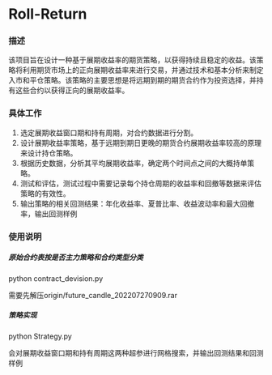 # Roll-Return

### 描述

该项目旨在设计一种基于展期收益率的期货策略，以获得持续且稳定的收益。该策略将利用期货市场上的正向展期收益率来进行交易，并通过技术和基本分析来制定入市和平仓策略。该策略的主要思想是将远期到期的期货合约作为投资选择，并持有这些合约以获得正向的展期收益率。

### 具体工作
1. 选定展期收益窗口期和持有周期，对合约数据进行分割。
2. 设计展期收益率策略，基于远期到期日更晚的期货合约展期收益率较高的原理来设计持仓策略。
3. 根据历史数据，分析其平均展期收益率，确定两个时间点之间的大概持单策略。
4. 测试和评估，测试过程中需要记录每个持仓周期的收益率和回撤等数据来评估策略的有效性。
5. 输出策略的相关回测结果：年化收益率、夏普比率、收益波动率和最大回撤率，输出回测样例

### 使用说明

##### 原始合约表按是否主力策略和合约类型分类

python contract_devision.py

需要先解压origin/future_candle_202207270909.rar

##### 策略实现
python Strategy.py

会对展期收益窗口期和持有周期这两种超参进行网格搜索，并输出回测结果和回测样例
